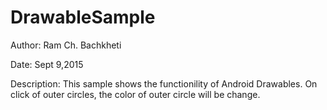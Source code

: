 # DrawableSample
Author: Ram Ch. Bachkheti

Date: Sept 9,2015

Description: This sample shows the functionility of Android Drawables. On click of outer circles, the color of outer circle will be change.


